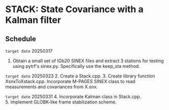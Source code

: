 # STACK: State Covariance with a Kalman filter

## Schedule  

`target date` 20250317
1. Obtain a small set of IGb20 SINEX files and extract 3 stations for testing using pytrf's sinex.py. Specifically use the keep_sta method. 

`target date` 20250323
2. Create a Stack.cpp. 
3. Create library function XsnxToXstack.cpp. Incorporate M-PAGES SINEX class to read measurements and covariances from X.snx. 

`target date` 20250331
4. Incorporate Kalman class in Stack.cpp.  
5. Implement GLOBK-like frame stabilization scheme.  

